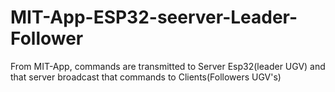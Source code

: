 # MIT-App-ESP32-seerver-Leader-Follower
From MIT-App, commands are transmitted to Server Esp32(leader UGV) and that server broadcast that commands to Clients(Followers UGV's)
